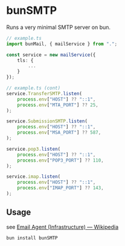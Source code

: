 # bunSMTP

Runs a very minimal SMTP server on bun.

```ts
// example.ts
import bunMail, { mailService } from ".";

const service = new mailService({
	tls: {
		...
	}
});

```

```ts
// example.ts (cont)
service.TransferSMTP.listen(
	process.env["HOST"] ?? "::1",
	process.env["MTA_PORT"] ?? 25,
);

service.SubmissionSMTP.listen(
	process.env["HOST"] ?? "::1",
	process.env["MSA_PORT"] ?? 587,
);

service.pop3.listen(
	process.env["HOST"] ?? "::1",
	process.env["POP3_PORT"] ?? 110,
);

service.imap.listen(
	process.env["HOST"] ?? "::1",
	process.env["IMAP_PORT"] ?? 143,
);
```

## Usage

see [Email Agent (Infrastructure) &mdash; Wikipedia](https://en.wikipedia.org/wiki/Email_agent_(infrastructure))

```bash
bun install bunSMTP
``` 